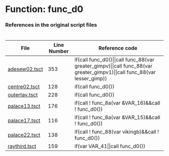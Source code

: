 # Function: func_d0
### References in the original script files

#

| File | Line Number | Reference code |
| --- | --- | --- |
| [adesew02.tsct](../../../out/adesew02.tsct#L353) | 353 | if(call func_d0()\|\|call func_88(var greater_gimpv)\|\|call func_88(var greater_gimpv1)\|\|call func_88(var lesser_gimp)) |
| [centre02.tsct](../../../out/centre02.tsct#L128) | 128 | if(call func_d0()) |
| [outertav.tsct](../../../out/outertav.tsct#L228) | 228 | if(call func_d0()) |
| [palace13.tsct](../../../out/palace13.tsct#L176) | 176 | if(call ! func_8a(var &VAR_16)&&call ! func_d0()) |
| [palace17.tsct](../../../out/palace17.tsct#L116) | 116 | if(call ! func_8a(var &VAR_15)&&call ! func_d0()) |
| [palace22.tsct](../../../out/palace22.tsct#L138) | 138 | if(call ! func_88(var vikingb)&&call ! func_d0()) |
| [raythird.tsct](../../../out/raythird.tsct#L159) | 159 | if(var VAR_41\|\|call func_d0()) |

